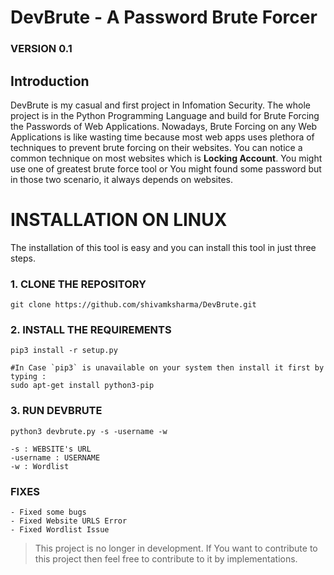 # **DevBrute - A Password Brute Forcer**

### VERSION 0.1

## Introduction

DevBrute is my casual and first project in Infomation Security. The whole project is in the Python Programming Language and build for Brute Forcing the Passwords of Web Applications. Nowadays, Brute Forcing on any Web Applications is like wasting time because most web apps uses plethora of techniques to prevent brute forcing on their websites. You can notice a common technique on most websites which is **Locking Account**. You might use one of greatest brute force tool or You might found some password but in those two scenario, it always depends on websites.


# **INSTALLATION ON LINUX**

The installation of this tool is easy and you can install this tool in just three steps. 

### 1. CLONE THE REPOSITORY
```
git clone https://github.com/shivamksharma/DevBrute.git
```

### 2. INSTALL THE REQUIREMENTS
```
pip3 install -r setup.py

#In Case `pip3` is unavailable on your system then install it first by typing :
sudo apt-get install python3-pip
```

### 3. RUN DEVBRUTE
```
python3 devbrute.py -s -username -w

-s : WEBSITE's URL
-username : USERNAME
-w : Wordlist
```

### FIXES
	- Fixed some bugs
	- Fixed Website URLS Error
	- Fixed Wordlist Issue

> This project is no longer in development. If You want to contribute to this project then feel free to contribute to it by implementations.
